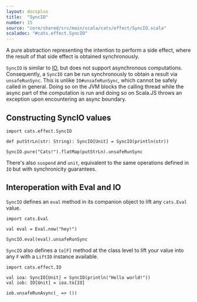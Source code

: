 ```yaml
---
layout: docsplus
title:  "SyncIO"
number: 15
source: "core/shared/src/main/scala/cats/effect/SyncIO.scala"
scaladoc: "#cats.effect.SyncIO"
---
```


A pure abstraction representing the intention to perform a side effect, where the result of that side effect is obtained synchronously.

`SyncIO` is similar to [IO](./io.html), but does not support asynchronous computations. Consequently, a `SyncIO` can be run synchronously to obtain a result via `unsafeRunSync`. This is unlike `IO#unsafeRunSync`, which cannot be safely called in general. Doing so on the JVM blocks the calling thread while the async part of the computation is run and doing so on Scala.JS throws an exception upon encountering an async boundary.

## Constructing SyncIO values

```tut:book
import cats.effect.SyncIO

def putStrLn(str: String): SyncIO[Unit] = SyncIO(println(str))

SyncIO.pure("Cats!").flatMap(putStrLn).unsafeRunSync
```

There's also `suspend` and `unit`, equivalent to the same operations defined in `IO` but with synchronicity guarantees.

## Interoperation with Eval and IO

`SyncIO` defines an `eval` method in its companion object to lift any `cats.Eval` value.

```tut:book
import cats.Eval

val eval = Eval.now("hey!")

SyncIO.eval(eval).unsafeRunSync
```

`SyncIO` also defines a `to[F]` method at the class level to lift your value into any `F` with a `LiftIO` instance available.

```tut:book
import cats.effect.IO

val ioa: SyncIO[Unit] = SyncIO(println("Hello world!"))
val iob: IO[Unit] = ioa.to[IO]

iob.unsafeRunAsync(_ => ())
```
